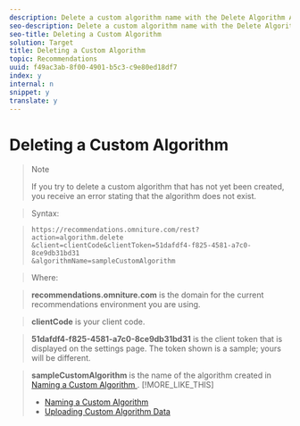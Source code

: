 ```yaml
---
description: Delete a custom algorithm name with the Delete Algorithm API call.
seo-description: Delete a custom algorithm name with the Delete Algorithm API call.
seo-title: Deleting a Custom Algorithm
solution: Target
title: Deleting a Custom Algorithm
topic: Recommendations
uuid: f49ac3ab-8f00-4901-b5c3-c9e80ed18df7
index: y
internal: n
snippet: y
translate: y
---
```


# Deleting a Custom Algorithm



>>[!NOTE]
>>
>>If you try to delete a custom algorithm that has not yet been created, you receive an error stating that the algorithm does not exist.
>


>Syntax: 

>
>```
>https://recommendations.omniture.com/rest?action=algorithm.delete 
>&client=clientCode&clientToken=51dafdf4-f825-4581-a7c0-8ce9db31bd31 
>&algorithmName=sampleCustomAlgorithm
>```


>Where: 

>**recommendations.omniture.com** is the domain for the current recommendations environment you are using. 

>**clientCode** is your client code. 

>**51dafdf4-f825-4581-a7c0-8ce9db31bd31** is the client token that is displayed on the settings page. The token shown is a sample; yours will be different. 

>**sampleCustomAlgorithm** is the name of the algorithm created in [ Naming a Custom Algorithm ](../../c_rec_mng_recs/c_Creating_a_Custom_Algorithm/r_Naming_a_Custom_Algorithm.md#reference_EFEF6E3495F746948AEF178875B87CCB). 
>[!MORE_LIKE_THIS]
>
>* [ Naming a Custom Algorithm ](r_Naming_a_Custom_Algorithm.md#reference_EFEF6E3495F746948AEF178875B87CCB)
>* [ Uploading Custom Algorithm Data ](r_Uploading_Custom_Algorithm_Data.md#reference_F905A439D6034D15AAE171CD69909742)

